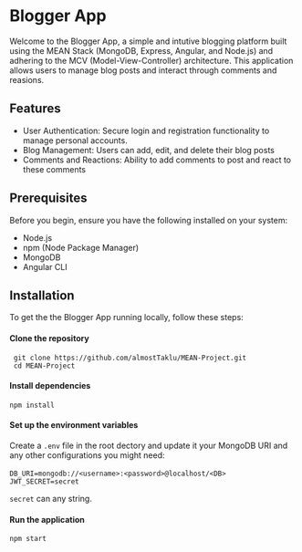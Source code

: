 # Blogger App

Welcome to the Blogger App, a simple and intutive blogging platform built using the MEAN Stack (MongoDB,
Express, Angular, and Node.js) and adhering to the MCV (Model-View-Controller) architecture. This application allows users to manage blog posts and interact through comments and reasions.

## Features
* User Authentication: Secure login and registration functionality to manage personal accounts.
* Blog Management: Users can add, edit, and delete their blog posts
* Comments and Reactions: Ability to add comments to post and react to these comments

## Prerequisites

Before you begin, ensure you have the following installed on your system:
* Node.js
* npm (Node Package Manager)
* MongoDB
* Angular CLI

## Installation
To get the the Blogger App running locally, follow these steps:

#### Clone the repository
``` git clone https://github.com/almostTaklu/MEAN-Project.git```\
``` cd MEAN-Project```

#### Install dependencies
```npm install```

#### Set up the environment variables
Create a `.env` file in the root dectory and update it your MongoDB URI and any other configurations you might need:\
\
```DB_URI=mongodb://<username>:<password>@localhost/<DB>```\
```JWT_SECRET=secret``` 

`secret` can any string.

#### Run the application
`npm start`



